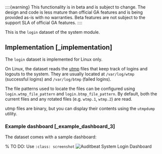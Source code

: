 ::::{warning}
This functionality is in beta and is subject to change. The design and code is less mature than official GA features and is being provided as-is with no warranties. Beta features are not subject to the support SLA of official GA features.
::::


This is the `login` dataset of the system module.


## Implementation [_implementation]

The `login` dataset is implemented for Linux only.

On Linux, the dataset reads the [utmp](https://en.wikipedia.org/wiki/Utmp) files that keep track of logins and logouts to the system. They are usually located at `/var/log/wtmp` (successful logins) and `/var/log/btmp` (failed logins).

The file patterns used to locate the files can be configured using `login.wtmp_file_pattern` and `login.btmp_file_pattern`. By default, both the current files and any rotated files (e.g. `wtmp.1`, `wtmp.2`) are read.

utmp files are binary, but you can display their contents using the `utmpdump` utility.


### Example dashboard [_example_dashboard_3]

The dataset comes with a sample dashboard:

% TO DO: Use `:class: screenshot`
![Auditbeat System Login Dashboard](images/auditbeat-system-login-dashboard.png)

